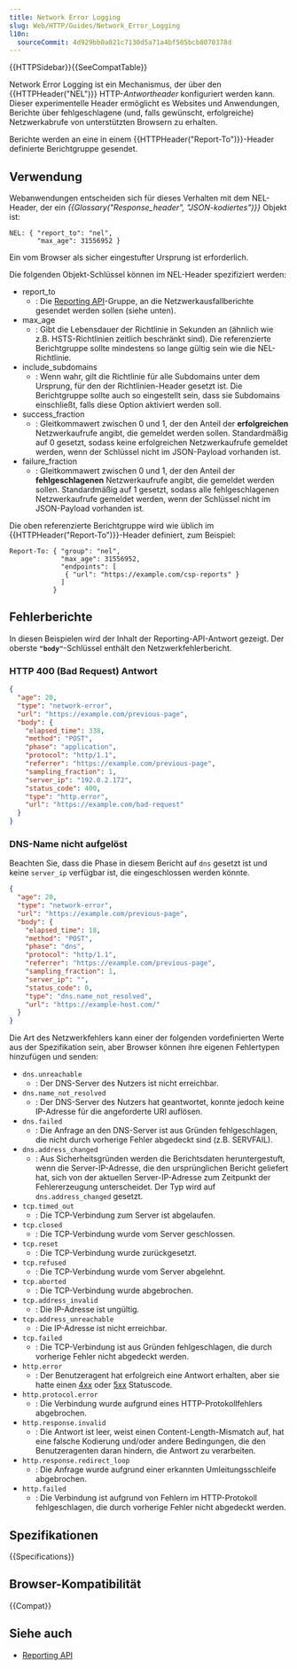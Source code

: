 ```yaml
---
title: Network Error Logging
slug: Web/HTTP/Guides/Network_Error_Logging
l10n:
  sourceCommit: 4d929bb0a021c7130d5a71a4bf505bcb8070378d
---
```


{{HTTPSidebar}}{{SeeCompatTable}}

Network Error Logging ist ein Mechanismus, der über den {{HTTPHeader("NEL")}} HTTP-_Antwortheader_ konfiguriert werden kann. Dieser experimentelle Header ermöglicht es Websites und Anwendungen, Berichte über fehlgeschlagene (und, falls gewünscht, erfolgreiche) Netzwerkabrufe von unterstützten Browsern zu erhalten.

Berichte werden an eine in einem {{HTTPHeader("Report-To")}}-Header definierte Berichtgruppe gesendet.

## Verwendung

Webanwendungen entscheiden sich für dieses Verhalten mit dem NEL-Header, der ein _{{Glossary("Response_header", "JSON-kodiertes")}}_ Objekt ist:

```http
NEL: { "report_to": "nel",
       "max_age": 31556952 }
```

Ein vom Browser als sicher eingestufter Ursprung ist erforderlich.

Die folgenden Objekt-Schlüssel können im NEL-Header spezifiziert werden:

- report_to
  - : Die [Reporting API](/de/docs/Web/API/Reporting_API)-Gruppe, an die Netzwerkausfallberichte gesendet werden sollen (siehe unten).
- max_age
  - : Gibt die Lebensdauer der Richtlinie in Sekunden an (ähnlich wie z.B. HSTS-Richtlinien zeitlich beschränkt sind). Die referenzierte Berichtgruppe sollte mindestens so lange gültig sein wie die NEL-Richtlinie.
- include_subdomains
  - : Wenn wahr, gilt die Richtlinie für alle Subdomains unter dem Ursprung, für den der Richtlinien-Header gesetzt ist. Die Berichtgruppe sollte auch so eingestellt sein, dass sie Subdomains einschließt, falls diese Option aktiviert werden soll.
- success_fraction
  - : Gleitkommawert zwischen 0 und 1, der den Anteil der **erfolgreichen** Netzwerkaufrufe angibt, die gemeldet werden sollen. Standardmäßig auf 0 gesetzt, sodass keine erfolgreichen Netzwerkaufrufe gemeldet werden, wenn der Schlüssel nicht im JSON-Payload vorhanden ist.
- failure_fraction
  - : Gleitkommawert zwischen 0 und 1, der den Anteil der **fehlgeschlagenen** Netzwerkaufrufe angibt, die gemeldet werden sollen. Standardmäßig auf 1 gesetzt, sodass alle fehlgeschlagenen Netzwerkaufrufe gemeldet werden, wenn der Schlüssel nicht im JSON-Payload vorhanden ist.

Die oben referenzierte Berichtgruppe wird wie üblich im {{HTTPHeader("Report-To")}}-Header definiert, zum Beispiel:

```http
Report-To: { "group": "nel",
             "max_age": 31556952,
             "endpoints": [
              { "url": "https://example.com/csp-reports" }
             ]
           }
```

## Fehlerberichte

In diesen Beispielen wird der Inhalt der Reporting-API-Antwort gezeigt. Der oberste **`"body"`**-Schlüssel enthält den Netzwerkfehlerbericht.

### HTTP 400 (Bad Request) Antwort

```json
{
  "age": 20,
  "type": "network-error",
  "url": "https://example.com/previous-page",
  "body": {
    "elapsed_time": 338,
    "method": "POST",
    "phase": "application",
    "protocol": "http/1.1",
    "referrer": "https://example.com/previous-page",
    "sampling_fraction": 1,
    "server_ip": "192.0.2.172",
    "status_code": 400,
    "type": "http.error",
    "url": "https://example.com/bad-request"
  }
}
```

### DNS-Name nicht aufgelöst

Beachten Sie, dass die Phase in diesem Bericht auf `dns` gesetzt ist und keine `server_ip` verfügbar ist, die eingeschlossen werden könnte.

```json
{
  "age": 20,
  "type": "network-error",
  "url": "https://example.com/previous-page",
  "body": {
    "elapsed_time": 18,
    "method": "POST",
    "phase": "dns",
    "protocol": "http/1.1",
    "referrer": "https://example.com/previous-page",
    "sampling_fraction": 1,
    "server_ip": "",
    "status_code": 0,
    "type": "dns.name_not_resolved",
    "url": "https://example-host.com/"
  }
}
```

Die Art des Netzwerkfehlers kann einer der folgenden vordefinierten Werte aus der Spezifikation sein, aber Browser können ihre eigenen Fehlertypen hinzufügen und senden:

- `dns.unreachable`
  - : Der DNS-Server des Nutzers ist nicht erreichbar.
- `dns.name_not_resolved`
  - : Der DNS-Server des Nutzers hat geantwortet, konnte jedoch keine IP-Adresse für die angeforderte URI auflösen.
- `dns.failed`
  - : Die Anfrage an den DNS-Server ist aus Gründen fehlgeschlagen, die nicht durch vorherige Fehler abgedeckt sind (z.B. SERVFAIL).
- `dns.address_changed`
  - : Aus Sicherheitsgründen werden die Berichtsdaten heruntergestuft, wenn die Server-IP-Adresse, die den ursprünglichen Bericht geliefert hat, sich von der aktuellen Server-IP-Adresse zum Zeitpunkt der Fehlererzeugung unterscheidet. Der Typ wird auf `dns.address_changed` gesetzt.
- `tcp.timed_out`
  - : Die TCP-Verbindung zum Server ist abgelaufen.
- `tcp.closed`
  - : Die TCP-Verbindung wurde vom Server geschlossen.
- `tcp.reset`
  - : Die TCP-Verbindung wurde zurückgesetzt.
- `tcp.refused`
  - : Die TCP-Verbindung wurde vom Server abgelehnt.
- `tcp.aborted`
  - : Die TCP-Verbindung wurde abgebrochen.
- `tcp.address_invalid`
  - : Die IP-Adresse ist ungültig.
- `tcp.address_unreachable`
  - : Die IP-Adresse ist nicht erreichbar.
- `tcp.failed`
  - : Die TCP-Verbindung ist aus Gründen fehlgeschlagen, die durch vorherige Fehler nicht abgedeckt werden.
- `http.error`
  - : Der Benutzeragent hat erfolgreich eine Antwort erhalten, aber sie hatte einen [4xx](https://httpwg.org/specs/rfc9110.html#status.4xx) oder [5xx](https://httpwg.org/specs/rfc9110.html#status.5xx) Statuscode.
- `http.protocol.error`
  - : Die Verbindung wurde aufgrund eines HTTP-Protokollfehlers abgebrochen.
- `http.response.invalid`
  - : Die Antwort ist leer, weist einen Content-Length-Mismatch auf, hat eine falsche Kodierung und/oder andere Bedingungen, die den Benutzeragenten daran hindern, die Antwort zu verarbeiten.
- `http.response.redirect_loop`
  - : Die Anfrage wurde aufgrund einer erkannten Umleitungsschleife abgebrochen.
- `http.failed`
  - : Die Verbindung ist aufgrund von Fehlern im HTTP-Protokoll fehlgeschlagen, die durch vorherige Fehler nicht abgedeckt werden.

## Spezifikationen

{{Specifications}}

## Browser-Kompatibilität

{{Compat}}

## Siehe auch

- [Reporting API](/de/docs/Web/API/Reporting_API)
